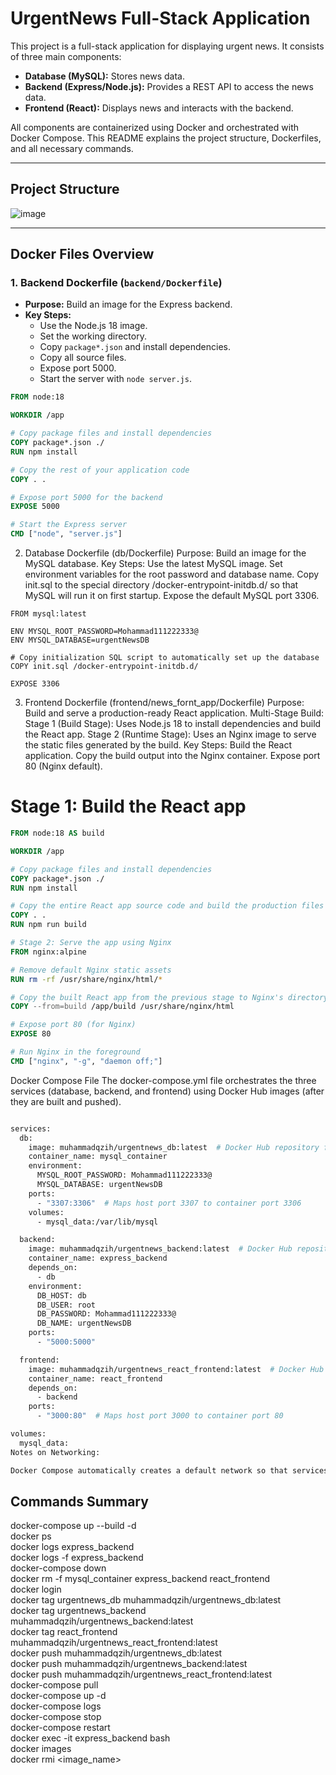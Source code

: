 # UrgentNews Full-Stack Application

This project is a full-stack application for displaying urgent news. It consists of three main components:
- **Database (MySQL):** Stores news data.
- **Backend (Express/Node.js):** Provides a REST API to access the news data.
- **Frontend (React):** Displays news and interacts with the backend.

All components are containerized using Docker and orchestrated with Docker Compose. This README explains the project structure, Dockerfiles, and all necessary commands.

---

## Project Structure

![image](https://github.com/user-attachments/assets/0f11d7e4-656c-47c1-865e-93dec12340dd)



---

## Docker Files Overview

### 1. **Backend Dockerfile (`backend/Dockerfile`)**

- **Purpose:** Build an image for the Express backend.
- **Key Steps:**
  - Use the Node.js 18 image.
  - Set the working directory.
  - Copy `package*.json` and install dependencies.
  - Copy all source files.
  - Expose port 5000.
  - Start the server with `node server.js`.

```dockerfile
FROM node:18

WORKDIR /app

# Copy package files and install dependencies
COPY package*.json ./
RUN npm install

# Copy the rest of your application code
COPY . .

# Expose port 5000 for the backend
EXPOSE 5000

# Start the Express server
CMD ["node", "server.js"]

```
2. Database Dockerfile (db/Dockerfile)
Purpose: Build an image for the MySQL database.
Key Steps:
Use the latest MySQL image.
Set environment variables for the root password and database name.
Copy init.sql to the special directory /docker-entrypoint-initdb.d/ so that MySQL will run it on first startup.
Expose the default MySQL port 3306.
```
FROM mysql:latest

ENV MYSQL_ROOT_PASSWORD=Mohammad111222333@
ENV MYSQL_DATABASE=urgentNewsDB

# Copy initialization SQL script to automatically set up the database
COPY init.sql /docker-entrypoint-initdb.d/

EXPOSE 3306
```
3. Frontend Dockerfile (frontend/news_fornt_app/Dockerfile)
Purpose: Build and serve a production-ready React application.
Multi-Stage Build:
Stage 1 (Build Stage):
Uses Node.js 18 to install dependencies and build the React app.
Stage 2 (Runtime Stage):
Uses an Nginx image to serve the static files generated by the build.
Key Steps:
Build the React application.
Copy the build output into the Nginx container.
Expose port 80 (Nginx default).


# Stage 1: Build the React app
```dockerfile
FROM node:18 AS build

WORKDIR /app

# Copy package files and install dependencies
COPY package*.json ./
RUN npm install

# Copy the entire React app source code and build the production files
COPY . .
RUN npm run build

# Stage 2: Serve the app using Nginx
FROM nginx:alpine

# Remove default Nginx static assets
RUN rm -rf /usr/share/nginx/html/*

# Copy the built React app from the previous stage to Nginx's directory
COPY --from=build /app/build /usr/share/nginx/html

# Expose port 80 (for Nginx)
EXPOSE 80

# Run Nginx in the foreground
CMD ["nginx", "-g", "daemon off;"]

```

Docker Compose File
The docker-compose.yml file orchestrates the three services (database, backend, and frontend) using Docker Hub images (after they are built and pushed).

```dockerfile

services:
  db:
    image: muhammadqzih/urgentnews_db:latest  # Docker Hub repository for MySQL image
    container_name: mysql_container
    environment:
      MYSQL_ROOT_PASSWORD: Mohammad111222333@
      MYSQL_DATABASE: urgentNewsDB
    ports:
      - "3307:3306"  # Maps host port 3307 to container port 3306
    volumes:
      - mysql_data:/var/lib/mysql

  backend:
    image: muhammadqzih/urgentnews_backend:latest  # Docker Hub repository for Express backend
    container_name: express_backend
    depends_on:
      - db
    environment:
      DB_HOST: db
      DB_USER: root
      DB_PASSWORD: Mohammad111222333@
      DB_NAME: urgentNewsDB
    ports:
      - "5000:5000"

  frontend:
    image: muhammadqzih/urgentnews_react_frontend:latest  # Docker Hub repository for React app
    container_name: react_frontend
    depends_on:
      - backend
    ports:
      - "3000:80"  # Maps host port 3000 to container port 80

volumes:
  mysql_data:
Notes on Networking:

Docker Compose automatically creates a default network so that services can communicate with each other using their service names (e.g., the backend connects to MySQL using db as the hostname).
```

## Commands Summary

docker-compose up --build -d  
docker ps  
docker logs express_backend  
docker logs -f express_backend  
docker-compose down  
docker rm -f mysql_container express_backend react_frontend  
docker login  
docker tag urgentnews_db muhammadqzih/urgentnews_db:latest  
docker tag urgentnews_backend muhammadqzih/urgentnews_backend:latest  
docker tag react_frontend muhammadqzih/urgentnews_react_frontend:latest  
docker push muhammadqzih/urgentnews_db:latest  
docker push muhammadqzih/urgentnews_backend:latest  
docker push muhammadqzih/urgentnews_react_frontend:latest  
docker-compose pull  
docker-compose up -d  
docker-compose logs  
docker-compose stop  
docker-compose restart  
docker exec -it express_backend bash  
docker images  
docker rmi <image_name>


    
